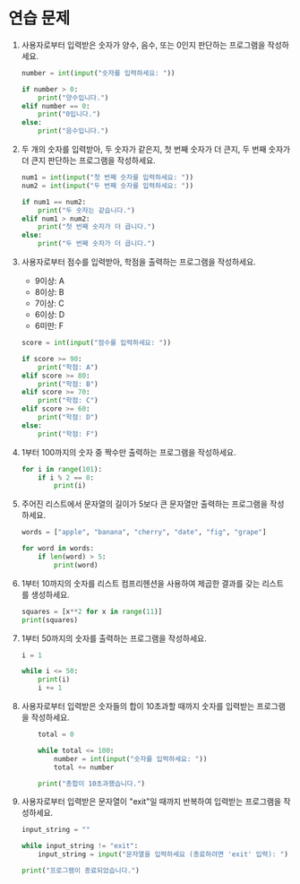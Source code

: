 # 연습 문제

1. 사용자로부터 입력받은 숫자가 양수, 음수, 또는 0인지 판단하는 프로그램을 작성하세요.

    ```python
    number = int(input("숫자를 입력하세요: "))

    if number > 0:
        print("양수입니다.")
    elif number == 0:
        print("0입니다.")
    else:
        print("음수입니다.")
    ```

2. 두 개의 숫자를 입력받아, 두 숫자가 같은지, 첫 번째 숫자가 더 큰지, 두 번째 숫자가 더 큰지 판단하는 프로그램을 작성하세요.

    ```python
    num1 = int(input("첫 번째 숫자를 입력하세요: "))
    num2 = int(input("두 번째 숫자를 입력하세요: "))

    if num1 == num2:
        print("두 숫자는 같습니다.")
    elif num1 > num2:
        print("첫 번째 숫자가 더 큽니다.")
    else:
        print("두 번째 숫자가 더 큽니다.")
    ```

3. 사용자로부터 점수를 입력받아, 학점을 출력하는 프로그램을 작성하세요.

    - 9이상: A
    - 8이상: B
    - 7이상: C
    - 6이상: D
    - 6미만: F

    ```python
    score = int(input("점수를 입력하세요: "))

    if score >= 90:
        print("학점: A")
    elif score >= 80:
        print("학점: B")
    elif score >= 70:
        print("학점: C")
    elif score >= 60:
        print("학점: D")
    else:
        print("학점: F")
    ```

4. 1부터 100까지의 숫자 중 짝수만 출력하는 프로그램을 작성하세요.

    ```python
    for i in range(101):
        if i % 2 == 0:
            print(i)
    ```

5. 주어진 리스트에서 문자열의 길이가 5보다 큰 문자열만 출력하는 프로그램을 작성하세요.

    ```python
    words = ["apple", "banana", "cherry", "date", "fig", "grape"]

    for word in words:
        if len(word) > 5:
            print(word)
    ```

6. 1부터 10까지의 숫자를 리스트 컴프리헨션을 사용하여 제곱한 결과를 갖는 리스트를 생성하세요.
    ```python
    squares = [x**2 for x in range(11)]
    print(squares)
    ```

7. 1부터 50까지의 숫자를 출력하는 프로그램을 작성하세요.
    ```python
    i = 1

    while i <= 50:
        print(i)
        i += 1
    ```

8. 사용자로부터 입력받은 숫자들의 합이 10초과할 때까지 숫자를 입력받는 프로그램을 작성하세요.
    ```python
        total = 0

        while total <= 100:
            number = int(input("숫자를 입력하세요: "))
            total += number

        print("총합이 10초과했습니다.")
    ```

9. 사용자로부터 입력받은 문자열이 "exit"일 때까지 반복하여 입력받는 프로그램을 작성하세요.
    ```python
    input_string = ""
    
    while input_string != "exit":
        input_string = input("문자열을 입력하세요 (종료하려면 'exit' 입력): ")
    
    print("프로그램이 종료되었습니다.")
    ```
